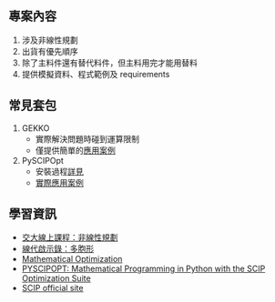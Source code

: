 ## 專案內容
1. 涉及非線性規劃
2. 出貨有優先順序
3. 除了主料件還有替代料件，但主料用完才能用替料
4. 提供模擬資料、程式範例及 requirements


## 常見套包
1. GEKKO
    * 實際解決問題時碰到運算限制
    * 僅提供簡單的[應用案例](https://github.com/yuning-lin/SideProjects/blob/main/NonlinearProgrammig/nonlinear_programming_gekko_simple.ipynb)
3. PySCIPOpt
    * 安裝過程[詳見](https://github.com/yuning-lin/SideProjects/blob/main/NonlinearProgrammig/SCIP.md)
    * [實際應用案例](https://github.com/yuning-lin/SideProjects/blob/main/NonlinearProgrammig/nonlinear_programming_scip_with_pgp.ipynb)


## 學習資訊
* [交大線上課程：非線性規劃](http://ocw.nctu.edu.tw/course_detail.php?bgid=3&gid=0&nid=358)
* [線代啟示錄：多胞形](https://ccjou.wordpress.com/2013/05/20/%E5%A4%9A%E8%83%9E%E5%BD%A2/)
* [Mathematical Optimization](https://scipbook.readthedocs.io/en/latest/intro.html)
* [PYSCIPOPT: Mathematical Programming in Python with the SCIP Optimization Suite](https://opus4.kobv.de/opus4-zib/files/6134/PySCIPOpt.pdf)
* [SCIP official site](https://scipopt.org/#scipoptsuite)
